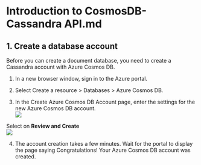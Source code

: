 # Introduction to CosmosDB-Cassandra API.md

## 1. Create a database account

Before you can create a document database, you need to create a Cassandra account with Azure Cosmos DB.

1. In a new browser window, sign in to the Azure portal.

2. Select Create a resource > Databases > Azure Cosmos DB.

3. In the Create Azure Cosmos DB Account page, enter the settings for the new Azure Cosmos DB account.<br/>
<img src="images/cassandra.png"/><br/>

  Select on **Review and Create**<br/>
<img src="images/cassandra1.png"/><br/>

4. The account creation takes a few minutes. Wait for the portal to display the page saying Congratulations! Your Azure Cosmos DB account was created.<br/>
